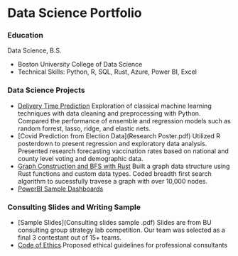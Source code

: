 # Data Science Portfolio 
### Education
Data Science, B.S. 
- Boston University College of Data Science 
- Technical Skills: Python, R, SQL, Rust, Azure, Power BI, Excel

### Data Science Projects
- [Delivery Time Prediction](https://colab.research.google.com/drive/1P35NgmgIHbHf4Ywvef-PHm6sno6Z8nV-#scrollTo=mF1rY8m6Mf-7)
  Exploration of classical machine learning techniques with data cleaning and preprocessing with Python. Compared the performance of ensemble 
  and regression models such as random forrest, lasso, ridge, and elastic nets.  
- [Covid Prediction from Election Data](Research Poster.pdf)
  Utilized R posterdown to present regression and exploratory data analysis. Presented research forecasting vaccination rates based on national and county level voting and demographic data. 
- [Graph Construction and BFS with Rust](https://github.com/jcmarkowicz/BreadthFirstSearchDS210/blob/master/src/main.rs)
  Built a graph data structure using Rust functions and custom data types. Coded breadth first search 
  algorithm to sucessfully travese a graph 
  with over 10,000 nodes. 
- [PowerBI Sample Dashboards](SampleDashboards.pdf)

### Consulting Slides and Writing Sample 
- [Sample Slides](Consulting slides sample .pdf)
  Slides are from BU consulting group strategy lab competition. Our team was selected as a final 3 contestant out of 15+ teams. 
- [Code of Ethics](Code+of+Ethics+DS380.pdf)
  Proposed ethical guidelines for professional consultants 
